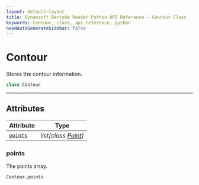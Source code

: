 ```yaml
---
layout: default-layout
title: Dynamsoft Barcode Reader Python API Reference - Contour Class
keywords: Contour, class, api reference, python
needAutoGenerateSidebar: false
---
```



# Contour
Stores the contour information.

```python
class Contour
```  

---

## Attributes
  
| Attribute | Type |
|---------- | ---- |
| [`points`](#points) | *list[class [Point](#point.md)]* |
 
  
### points
The points array.

```python
Contour.points
```  
